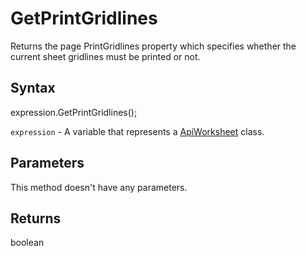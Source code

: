 # GetPrintGridlines

Returns the page PrintGridlines property which specifies whether the current sheet gridlines must be printed or not.

## Syntax

expression.GetPrintGridlines();

`expression` - A variable that represents a [ApiWorksheet](../ApiWorksheet.md) class.

## Parameters

This method doesn't have any parameters.

## Returns

boolean